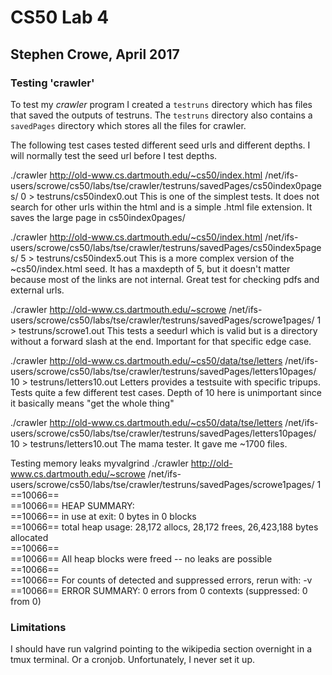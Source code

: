 # CS50 Lab 4
## Stephen Crowe, April 2017

### Testing 'crawler'

To test my *crawler* program I created a `testruns` directory which has files that saved the outputs of testruns. The `testruns` directory also contains a `savedPages` directory which stores all the files for crawler.


The following test cases tested different seed urls and different depths. I will normally test the seed url before I test depths.

./crawler http://old-www.cs.dartmouth.edu/~cs50/index.html /net/ifs-users/scrowe/cs50/labs/tse/crawler/testruns/savedPages/cs50index0pages/ 0 > testruns/cs50index0.out
This is one of the simplest tests. It does not search for other urls within the html and is a simple .html file extension. It saves the large page in cs50index0pages/

 ./crawler http://old-www.cs.dartmouth.edu/~cs50/index.html /net/ifs-users/scrowe/cs50/labs/tse/crawler/testruns/savedPages/cs50index5pages/ 5 > testruns/cs50index5.out
This is a more complex version of the ~cs50/index.html seed. It has a maxdepth of 5, but it doesn't matter because most of the links are not internal. Great test for checking pdfs and external urls.

./crawler http://old-www.cs.dartmouth.edu/~scrowe /net/ifs-users/scrowe/cs50/labs/tse/crawler/testruns/savedPages/scrowe1pages/ 1 > testruns/scrowe1.out
This tests a seedurl which is valid but is a directory without a forward slash at the end. Important for that specific edge case.

./crawler http://old-www.cs.dartmouth.edu/~cs50/data/tse/letters /net/ifs-users/scrowe/cs50/labs/tse/crawler/testruns/savedPages/letters10pages/ 10 > testruns/letters10.out
Letters provides a testsuite with specific tripups. Tests quite a few different test cases. Depth of 10 here is unimportant since it basically means "get the whole thing"

./crawler http://old-www.cs.dartmouth.edu/~cs50/data/tse/letters /net/ifs-users/scrowe/cs50/labs/tse/crawler/testruns/savedPages/letters10pages/ 10 > testruns/letters10.out
The mama tester. It gave me ~1700 files.


Testing memory leaks
myvalgrind ./crawler http://old-www.cs.dartmouth.edu/~scrowe /net/ifs-users/scrowe/cs50/labs/tse/crawler/testruns/savedPages/scrowe1pages/ 1
==10066==                                          
==10066== HEAP SUMMARY:                            
==10066==     in use at exit: 0 bytes in 0 blocks  
==10066==   total heap usage: 28,172 allocs, 28,172 frees, 26,423,188 bytes allocated                 
==10066==                                          
==10066== All heap blocks were freed -- no leaks are possible                                         
==10066==                                          
==10066== For counts of detected and suppressed errors, rerun with: -v                                
==10066== ERROR SUMMARY: 0 errors from 0 contexts (suppressed: 0 from 0)

### Limitations

I should have run valgrind pointing to the wikipedia section overnight in a tmux terminal. Or a cronjob. Unfortunately, I never set it up.

